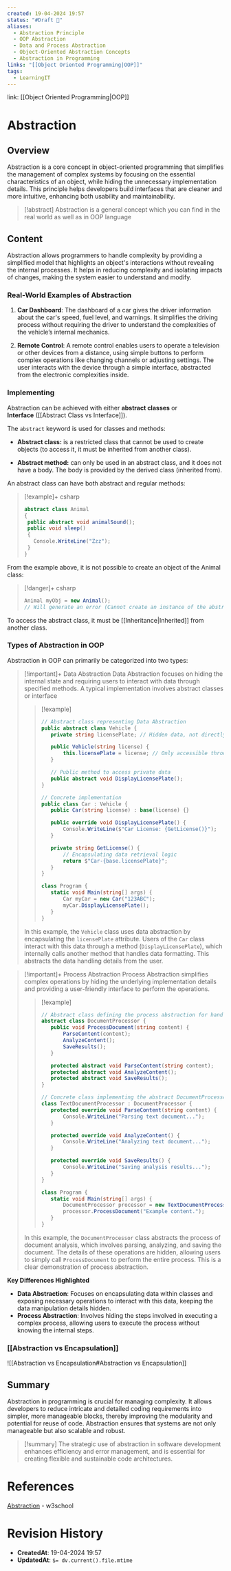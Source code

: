 ```yaml
---
created: 19-04-2024 19:57
status: "#Draft 📝"
aliases:
  - Abstraction Principle
  - OOP Abstraction
  - Data and Process Abstraction
  - Object-Oriented Abstraction Concepts
  - Abstraction in Programming
links: "[[Object Oriented Programming|OOP]]"
tags:
  - LearningIT
---
```

link: [[Object Oriented Programming|OOP]]

# Abstraction

## Overview

Abstraction is a core concept in object-oriented programming that simplifies the management of complex systems by focusing on the essential characteristics of an object, while hiding the unnecessary implementation details. This principle helps developers build interfaces that are cleaner and more intuitive, enhancing both usability and maintainability.

>[!abstract] 
>Abstraction is a general concept which you can find in the real world as well as in OOP language

## Content

Abstraction allows programmers to handle complexity by providing a simplified model that highlights an object's interactions without revealing the internal processes. It helps in reducing complexity and isolating impacts of changes, making the system easier to understand and modify.

### Real-World Examples of Abstraction

1. **Car Dashboard**: The dashboard of a car gives the driver information about the car's speed, fuel level, and warnings. It simplifies the driving process without requiring the driver to understand the complexities of the vehicle’s internal mechanics.
    
2. **Remote Control**: A remote control enables users to operate a television or other devices from a distance, using simple buttons to perform complex operations like changing channels or adjusting settings. The user interacts with the device through a simple interface, abstracted from the electronic complexities inside.

### Implementing

Abstraction can be achieved with either **abstract classes** or **Interface** ([[Abstract Class vs Interface]]).

The `abstract` keyword is used for classes and methods:

- **Abstract class:** is a restricted class that cannot be used to create objects (to access it, it must be inherited from another class).
  
- **Abstract method:** can only be used in an abstract class, and it does not have a body. The body is provided by the derived class (inherited from).

An abstract class can have both abstract and regular methods:

> [!example]+ csharp
>
>``` csharp
>abstract class Animal 
>{
>  public abstract void animalSound();
>  public void sleep() 
>  {
>    Console.WriteLine("Zzz");
>  }
>}
>```

From the example above, it is not possible to create an object of the Animal class:

> [!danger]+ csharp
>```csharp
>Animal myObj = new Animal(); 
>// Will generate an error (Cannot create an instance of the abstract class or interface 'Animal')
>```

To access the abstract class, it must be [[Inheritance|Inherited]] from another class.

### Types of Abstraction in OOP


Abstraction in OOP can primarily be categorized into two types:

> [!important]+ Data Abstraction
> Data Abstraction focuses on hiding the internal state and requiring users to interact with data through specified methods. A typical implementation involves abstract classes or interface
>> [!example] 
>>``` csharp
>>// Abstract class representing Data Abstraction
>>public abstract class Vehicle {
>>    private string licensePlate; // Hidden data, not directly accessible
>>
>>    public Vehicle(string license) {
>>        this.licensePlate = license; // Only accessible through constructor and methods
>>    }
>>
>>    // Public method to access private data
>>    public abstract void DisplayLicensePlate();
>>}
>>
>>// Concrete implementation
>>public class Car : Vehicle {
>>    public Car(string license) : base(license) {}
>>
>>    public override void DisplayLicensePlate() {
>>        Console.WriteLine($"Car License: {GetLicense()}");
>>    }
>>
>>    private string GetLicense() {
>>        // Encapsulating data retrieval logic
>>        return $"Car-{base.licensePlate}";
>>    }
>>}
>>
>>class Program {
>>    static void Main(string[] args) {
>>        Car myCar = new Car("123ABC");
>>        myCar.DisplayLicensePlate();
>>    }
>>}
>>
>>```
>In this example, the `Vehicle` class uses data abstraction by encapsulating the `licensePlate` attribute. Users of the `Car` class interact with this data through a method (`DisplayLicensePlate`), which internally calls another method that handles data formatting. This abstracts the data handling details from the user.
 

> [!important]+ Process Abstraction
> Process Abstraction simplifies complex operations by hiding the underlying implementation details and providing a user-friendly interface to perform the operations.
>> [!example]  
>>``` csharp
>>// Abstract class defining the process abstraction for handling document processing
>>abstract class DocumentProcessor {
>>    public void ProcessDocument(string content) {
>>        ParseContent(content);
>>        AnalyzeContent();
>>        SaveResults();
>>    }
>>
>>    protected abstract void ParseContent(string content);
>>    protected abstract void AnalyzeContent();
>>    protected abstract void SaveResults();
>>}
>>
>>// Concrete class implementing the abstract DocumentProcessor's methods
>>class TextDocumentProcessor : DocumentProcessor {
>>    protected override void ParseContent(string content) {
>>        Console.WriteLine("Parsing text document...");
>>    }
>>
>>    protected override void AnalyzeContent() {
>>        Console.WriteLine("Analyzing text document...");
>>    }
>>
>>    protected override void SaveResults() {
>>        Console.WriteLine("Saving analysis results...");
>>    }
>>}
>>
>>class Program {
>>    static void Main(string[] args) {
>>        DocumentProcessor processor = new TextDocumentProcessor();
>>        processor.ProcessDocument("Example content.");
>>    }
>>}
>>
>>```
>In this example, the `DocumentProcessor` class abstracts the process of document analysis, which involves parsing, analyzing, and saving the document. The details of these operations are hidden, allowing users to simply call `ProcessDocument` to perform the entire process. This is a clear demonstration of process abstraction.

**Key Differences Highlighted**
- **Data Abstraction**: Focuses on encapsulating data within classes and exposing necessary operations to interact with this data, keeping the data manipulation details hidden.
- **Process Abstraction**: Involves hiding the steps involved in executing a complex process, allowing users to execute the process without knowing the internal steps.

### [[Abstraction vs Encapsulation]] 
![[Abstraction vs Encapsulation#Abstraction vs Encapsulation]]

## Summary

Abstraction in programming is crucial for managing complexity. It allows developers to reduce intricate and detailed coding requirements into simpler, more manageable blocks, thereby improving the modularity and potential for reuse of code. Abstraction ensures that systems are not only manageable but also scalable and robust.

>[!summary]
>The strategic use of abstraction in software development enhances efficiency and error management, and is essential for creating flexible and sustainable code architectures.


# References

[Abstraction](https://www.w3schools.com/cs/cs_abstract.php) - w3school

# Revision History
- **CreatedAt**: 19-04-2024 19:57
- **UpdatedAt**: `$= dv.current().file.mtime`
